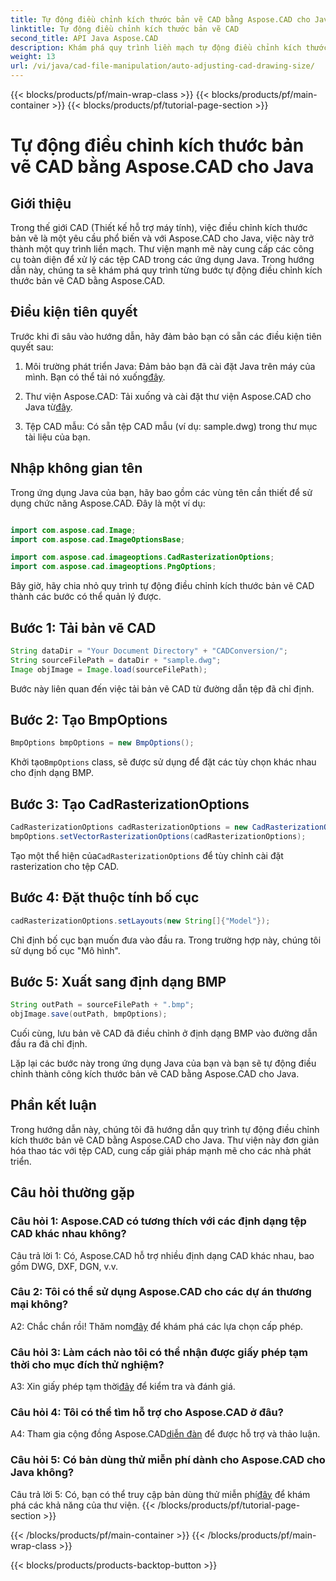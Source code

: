 ```yaml
---
title: Tự động điều chỉnh kích thước bản vẽ CAD bằng Aspose.CAD cho Java
linktitle: Tự động điều chỉnh kích thước bản vẽ CAD
second_title: API Java Aspose.CAD
description: Khám phá quy trình liền mạch tự động điều chỉnh kích thước bản vẽ CAD trong Java bằng Aspose.CAD. Thực hiện theo hướng dẫn từng bước của chúng tôi để thao tác tệp CAD hiệu quả.
weight: 13
url: /vi/java/cad-file-manipulation/auto-adjusting-cad-drawing-size/
---
```


{{< blocks/products/pf/main-wrap-class >}}
{{< blocks/products/pf/main-container >}}
{{< blocks/products/pf/tutorial-page-section >}}

# Tự động điều chỉnh kích thước bản vẽ CAD bằng Aspose.CAD cho Java

## Giới thiệu

Trong thế giới CAD (Thiết kế hỗ trợ máy tính), việc điều chỉnh kích thước bản vẽ là một yêu cầu phổ biến và với Aspose.CAD cho Java, việc này trở thành một quy trình liền mạch. Thư viện mạnh mẽ này cung cấp các công cụ toàn diện để xử lý các tệp CAD trong các ứng dụng Java. Trong hướng dẫn này, chúng ta sẽ khám phá quy trình từng bước tự động điều chỉnh kích thước bản vẽ CAD bằng Aspose.CAD.

## Điều kiện tiên quyết

Trước khi đi sâu vào hướng dẫn, hãy đảm bảo bạn có sẵn các điều kiện tiên quyết sau:

1.  Môi trường phát triển Java: Đảm bảo bạn đã cài đặt Java trên máy của mình. Bạn có thể tải nó xuống[đây](https://www.java.com/en/download/).

2.  Thư viện Aspose.CAD: Tải xuống và cài đặt thư viện Aspose.CAD cho Java từ[đây](https://releases.aspose.com/cad/java/).

3. Tệp CAD mẫu: Có sẵn tệp CAD mẫu (ví dụ: sample.dwg) trong thư mục tài liệu của bạn.

## Nhập không gian tên

Trong ứng dụng Java của bạn, hãy bao gồm các vùng tên cần thiết để sử dụng chức năng Aspose.CAD. Đây là một ví dụ:

```java

import com.aspose.cad.Image;
import com.aspose.cad.ImageOptionsBase;

import com.aspose.cad.imageoptions.CadRasterizationOptions;
import com.aspose.cad.imageoptions.PngOptions;
```

Bây giờ, hãy chia nhỏ quy trình tự động điều chỉnh kích thước bản vẽ CAD thành các bước có thể quản lý được.

## Bước 1: Tải bản vẽ CAD

```java
String dataDir = "Your Document Directory" + "CADConversion/";
String sourceFilePath = dataDir + "sample.dwg";
Image objImage = Image.load(sourceFilePath);
```

Bước này liên quan đến việc tải bản vẽ CAD từ đường dẫn tệp đã chỉ định.

## Bước 2: Tạo BmpOptions

```java
BmpOptions bmpOptions = new BmpOptions();
```

 Khởi tạo`BmpOptions` class, sẽ được sử dụng để đặt các tùy chọn khác nhau cho định dạng BMP.

## Bước 3: Tạo CadRasterizationOptions

```java
CadRasterizationOptions cadRasterizationOptions = new CadRasterizationOptions();
bmpOptions.setVectorRasterizationOptions(cadRasterizationOptions);
```

 Tạo một thể hiện của`CadRasterizationOptions` để tùy chỉnh cài đặt rasterization cho tệp CAD.

## Bước 4: Đặt thuộc tính bố cục

```java
cadRasterizationOptions.setLayouts(new String[]{"Model"});
```

Chỉ định bố cục bạn muốn đưa vào đầu ra. Trong trường hợp này, chúng tôi sử dụng bố cục "Mô hình".

## Bước 5: Xuất sang định dạng BMP

```java
String outPath = sourceFilePath + ".bmp";
objImage.save(outPath, bmpOptions);
```

Cuối cùng, lưu bản vẽ CAD đã điều chỉnh ở định dạng BMP vào đường dẫn đầu ra đã chỉ định.

Lặp lại các bước này trong ứng dụng Java của bạn và bạn sẽ tự động điều chỉnh thành công kích thước bản vẽ CAD bằng Aspose.CAD cho Java.

## Phần kết luận

Trong hướng dẫn này, chúng tôi đã hướng dẫn quy trình tự động điều chỉnh kích thước bản vẽ CAD bằng Aspose.CAD cho Java. Thư viện này đơn giản hóa thao tác với tệp CAD, cung cấp giải pháp mạnh mẽ cho các nhà phát triển.

## Câu hỏi thường gặp

### Câu hỏi 1: Aspose.CAD có tương thích với các định dạng tệp CAD khác nhau không?

Câu trả lời 1: Có, Aspose.CAD hỗ trợ nhiều định dạng CAD khác nhau, bao gồm DWG, DXF, DGN, v.v.

### Câu 2: Tôi có thể sử dụng Aspose.CAD cho các dự án thương mại không?

 A2: Chắc chắn rồi! Thăm nom[đây](https://purchase.aspose.com/buy) để khám phá các lựa chọn cấp phép.

### Câu hỏi 3: Làm cách nào tôi có thể nhận được giấy phép tạm thời cho mục đích thử nghiệm?

 A3: Xin giấy phép tạm thời[đây](https://purchase.aspose.com/temporary-license/) để kiểm tra và đánh giá.

### Câu hỏi 4: Tôi có thể tìm hỗ trợ cho Aspose.CAD ở đâu?

 A4: Tham gia cộng đồng Aspose.CAD[diễn đàn](https://forum.aspose.com/c/cad/19) để được hỗ trợ và thảo luận.

### Câu hỏi 5: Có bản dùng thử miễn phí dành cho Aspose.CAD cho Java không?

 Câu trả lời 5: Có, bạn có thể truy cập bản dùng thử miễn phí[đây](https://releases.aspose.com/) để khám phá các khả năng của thư viện.
{{< /blocks/products/pf/tutorial-page-section >}}

{{< /blocks/products/pf/main-container >}}
{{< /blocks/products/pf/main-wrap-class >}}

{{< blocks/products/products-backtop-button >}}
